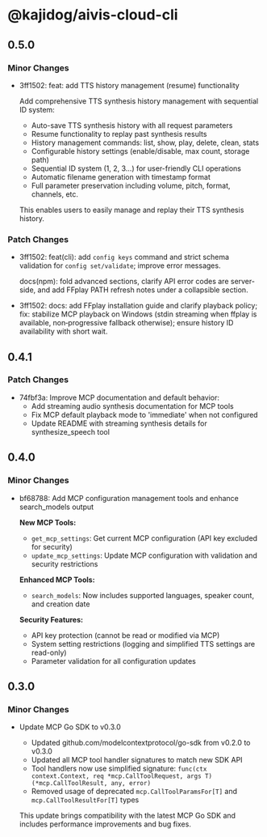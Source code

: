 # @kajidog/aivis-cloud-cli

## 0.5.0

### Minor Changes

- 3ff1502: feat: add TTS history management (resume) functionality

  Add comprehensive TTS synthesis history management with sequential ID system:

  - Auto-save TTS synthesis history with all request parameters
  - Resume functionality to replay past synthesis results
  - History management commands: list, show, play, delete, clean, stats
  - Configurable history settings (enable/disable, max count, storage path)
  - Sequential ID system (1, 2, 3...) for user-friendly CLI operations
  - Automatic filename generation with timestamp format
  - Full parameter preservation including volume, pitch, format, channels, etc.

  This enables users to easily manage and replay their TTS synthesis history.

### Patch Changes

- 3ff1502: feat(cli): add `config keys` command and strict schema validation for `config set/validate`; improve error messages.

  docs(npm): fold advanced sections, clarify API error codes are server-side, and add FFplay PATH refresh notes under a collapsible section.

- 3ff1502: docs: add FFplay installation guide and clarify playback policy;
  fix: stabilize MCP playback on Windows (stdin streaming when ffplay is available, non‑progressive fallback otherwise); ensure history ID availability with short wait.

## 0.4.1

### Patch Changes

- 74fbf3a: Improve MCP documentation and default behavior:
  - Add streaming audio synthesis documentation for MCP tools
  - Fix MCP default playback mode to 'immediate' when not configured
  - Update README with streaming synthesis details for synthesize_speech tool

## 0.4.0

### Minor Changes

- bf68788: Add MCP configuration management tools and enhance search_models output

  **New MCP Tools:**

  - `get_mcp_settings`: Get current MCP configuration (API key excluded for security)
  - `update_mcp_settings`: Update MCP configuration with validation and security restrictions

  **Enhanced MCP Tools:**

  - `search_models`: Now includes supported languages, speaker count, and creation date

  **Security Features:**

  - API key protection (cannot be read or modified via MCP)
  - System setting restrictions (logging and simplified TTS settings are read-only)
  - Parameter validation for all configuration updates

## 0.3.0

### Minor Changes

- Update MCP Go SDK to v0.3.0

  - Updated github.com/modelcontextprotocol/go-sdk from v0.2.0 to v0.3.0
  - Updated all MCP tool handler signatures to match new SDK API
  - Tool handlers now use simplified signature: `func(ctx context.Context, req *mcp.CallToolRequest, args T) (*mcp.CallToolResult, any, error)`
  - Removed usage of deprecated `mcp.CallToolParamsFor[T]` and `mcp.CallToolResultFor[T]` types

  This update brings compatibility with the latest MCP Go SDK and includes performance improvements and bug fixes.
